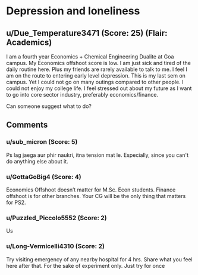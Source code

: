 # Depression and loneliness
## u/Due_Temperature3471 (Score: 25) (Flair: Academics)
I am a fourth year Economics + Chemical Engineering Dualite at Goa campus. My Economics offshoot score is low. I am just sick and tired of the daily routine here. Plus my friends are rarely available to talk to me. I feel I am on the route to entering early level depression. This is my last sem on campus. Yet I could not go on many outings compared to other people. I could not enjoy my college life. I feel stressed out about my future as I want to go into core sector industry, preferably economics/finance. 

Can someone suggest what to do?


## Comments

### u/sub_micron (Score: 5)
Ps lag jaega aur phir naukri, itna tension mat le. Especially, since you can't do anything else about it.


### u/GottaGoBig4 (Score: 4)
Economics Offshoot doesn’t matter for M.Sc. Econ students. Finance offshoot is for other branches. Your CG will be the only thing that matters for PS2.


### u/Puzzled_Piccolo5552 (Score: 2)
Us


### u/Long-Vermicelli4310 (Score: 2)
Try visiting emergency of any nearby hospital for 4 hrs. Share what you feel here after that. For the sake of experiment only. Just try for once




